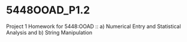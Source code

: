 # 5448OOAD_P1.2
Project 1 Homework for 5448:OOAD :: a) Numerical Entry and Statistical Analysis and b) String Manipulation
